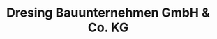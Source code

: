 ---
title: "Dresing Bauunternehmen GmbH & Co. KG"
url: /bad-oeynhausen/dresing-bauunternehmen-gmbh-und-co-kg/
shop: Baustoffe
---